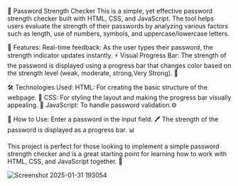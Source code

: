 🔐 Password Strength Checker
This is a simple, yet effective password strength checker built with HTML, CSS, and JavaScript. The tool helps users evaluate the strength of their passwords by analyzing various factors such as length, use of numbers, symbols, and uppercase/lowercase letters.

🌟 Features:
Real-time feedback: As the user types their password, the strength indicator updates instantly. ⚡
Visual Progress Bar: The strength of the password is displayed using a progress bar that changes color based on the strength level (weak, moderate, strong,Very Strong). 🎯

🛠️ Technologies Used:
HTML: For creating the basic structure of the webpage. 📄
CSS: For styling the layout and making the progress bar visually appealing. 🎨
JavaScript: To handle password validation.⚙️

📝 How to Use:
Enter a password in the input field. 🖊️
The strength of the password is displayed as a progress bar. 📊

This project is perfect for those looking to implement a simple password strength checker and is a great starting point for learning how to work with HTML, CSS, and JavaScript together. 🚀

![Screenshot 2025-01-31 193054](https://github.com/user-attachments/assets/a3acfe8d-1ea3-44a4-b1b7-c11386e4b861)
